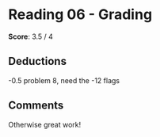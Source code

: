 Reading 06 - Grading
====================

**Score**: 3.5 / 4

Deductions
----------
-0.5 problem 8, need the -12 flags

Comments
--------
Otherwise great work!
